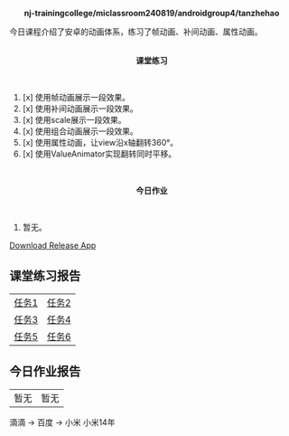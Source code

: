 <div>
    <p align="center">
        <strong>nj-trainingcollege/miclassroom240819/androidgroup4/tanzhehao</strong>
        <br>
    </p>
    今日课程介绍了安卓的动画体系，练习了帧动画、补间动画、属性动画。
    <br><br>
    <p align="center"><strong>课堂练习</strong></p>
    <br>
</div>

1. [x] 使用帧动画展示一段效果。
2. [x] 使用补间动画展示一段效果。
3. [x] 使用scale展示一段效果。
4. [x] 使用组合动画展示一段效果。
5. [x] 使用属性动画，让view沿x轴翻转360°。
6. [x] 使用ValueAnimator实现翻转同时平移。

<div>
    <br>
    <p align="center"><strong>今日作业</strong></p>
    <br>
</div>

1. 暂无。

<div>
    <a href="app/release/app-release.apk?inline=false">Download Release App</a>
    <br>
</div>

## 课堂练习报告

|                         |                         |
| ----------------------- | ----------------------- |
| [任务1](Day7-Train1.md) | [任务2](Day7-Train2.md) |
| [任务3](Day7-Train3.md) | [任务4](Day7-Train4.md) |
| [任务5](Day7-Train5.md) | [任务6](Day7-Train6.md) |

## 今日作业报告

|                      |      |
| -------------------- | ---- |
| 暂无 | 暂无 |

滴滴 -> 百度 -> 小米
小米14年
